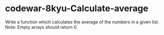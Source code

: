 # codewar-8kyu-Calculate-average

Write a function which calculates the average of the numbers in a given list.
<br>
Note: Empty arrays should return 0.
